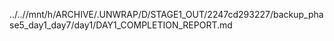 ../..//mnt/h/ARCHIVE/.UNWRAP/D/STAGE1_OUT/2247cd293227/backup_phase5_day1_day7/day1/DAY1_COMPLETION_REPORT.md